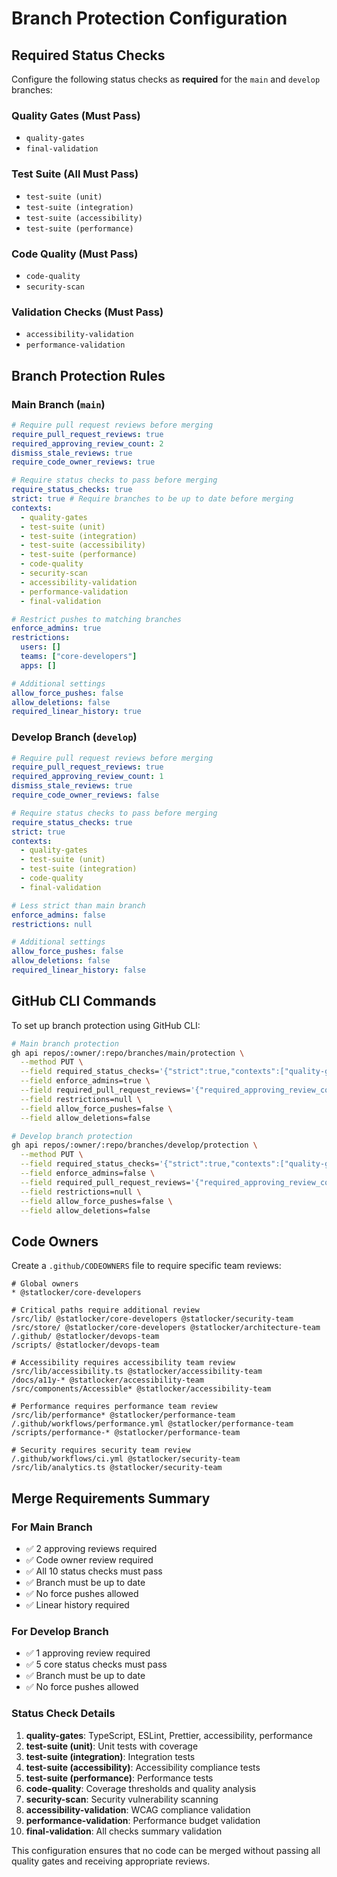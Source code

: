 # Branch Protection Configuration

## Required Status Checks

Configure the following status checks as **required** for the `main` and `develop` branches:

### Quality Gates (Must Pass)
- `quality-gates`
- `final-validation`

### Test Suite (All Must Pass)
- `test-suite (unit)`
- `test-suite (integration)`
- `test-suite (accessibility)`
- `test-suite (performance)`

### Code Quality (Must Pass)
- `code-quality`
- `security-scan`

### Validation Checks (Must Pass)
- `accessibility-validation`
- `performance-validation`

## Branch Protection Rules

### Main Branch (`main`)
```yaml
# Require pull request reviews before merging
require_pull_request_reviews: true
required_approving_review_count: 2
dismiss_stale_reviews: true
require_code_owner_reviews: true

# Require status checks to pass before merging
require_status_checks: true
strict: true # Require branches to be up to date before merging
contexts:
  - quality-gates
  - test-suite (unit)
  - test-suite (integration)
  - test-suite (accessibility)
  - test-suite (performance)
  - code-quality
  - security-scan
  - accessibility-validation
  - performance-validation
  - final-validation

# Restrict pushes to matching branches
enforce_admins: true
restrictions:
  users: []
  teams: ["core-developers"]
  apps: []

# Additional settings
allow_force_pushes: false
allow_deletions: false
required_linear_history: true
```

### Develop Branch (`develop`)
```yaml
# Require pull request reviews before merging
require_pull_request_reviews: true
required_approving_review_count: 1
dismiss_stale_reviews: true
require_code_owner_reviews: false

# Require status checks to pass before merging
require_status_checks: true
strict: true
contexts:
  - quality-gates
  - test-suite (unit)
  - test-suite (integration)
  - code-quality
  - final-validation

# Less strict than main branch
enforce_admins: false
restrictions: null

# Additional settings
allow_force_pushes: false
allow_deletions: false
required_linear_history: false
```

## GitHub CLI Commands

To set up branch protection using GitHub CLI:

```bash
# Main branch protection
gh api repos/:owner/:repo/branches/main/protection \
  --method PUT \
  --field required_status_checks='{"strict":true,"contexts":["quality-gates","test-suite (unit)","test-suite (integration)","test-suite (accessibility)","test-suite (performance)","code-quality","security-scan","accessibility-validation","performance-validation","final-validation"]}' \
  --field enforce_admins=true \
  --field required_pull_request_reviews='{"required_approving_review_count":2,"dismiss_stale_reviews":true,"require_code_owner_reviews":true}' \
  --field restrictions=null \
  --field allow_force_pushes=false \
  --field allow_deletions=false

# Develop branch protection
gh api repos/:owner/:repo/branches/develop/protection \
  --method PUT \
  --field required_status_checks='{"strict":true,"contexts":["quality-gates","test-suite (unit)","test-suite (integration)","code-quality","final-validation"]}' \
  --field enforce_admins=false \
  --field required_pull_request_reviews='{"required_approving_review_count":1,"dismiss_stale_reviews":true,"require_code_owner_reviews":false}' \
  --field restrictions=null \
  --field allow_force_pushes=false \
  --field allow_deletions=false
```

## Code Owners

Create a `.github/CODEOWNERS` file to require specific team reviews:

```
# Global owners
* @statlocker/core-developers

# Critical paths require additional review
/src/lib/ @statlocker/core-developers @statlocker/security-team
/src/store/ @statlocker/core-developers @statlocker/architecture-team
/.github/ @statlocker/devops-team
/scripts/ @statlocker/devops-team

# Accessibility requires accessibility team review
/src/lib/accessibility.ts @statlocker/accessibility-team
/docs/a11y-* @statlocker/accessibility-team
/src/components/Accessible* @statlocker/accessibility-team

# Performance requires performance team review
/src/lib/performance* @statlocker/performance-team
/.github/workflows/performance.yml @statlocker/performance-team
/scripts/performance-* @statlocker/performance-team

# Security requires security team review
/.github/workflows/ci.yml @statlocker/security-team
/src/lib/analytics.ts @statlocker/security-team
```

## Merge Requirements Summary

### For Main Branch
- ✅ 2 approving reviews required
- ✅ Code owner review required
- ✅ All 10 status checks must pass
- ✅ Branch must be up to date
- ✅ No force pushes allowed
- ✅ Linear history required

### For Develop Branch  
- ✅ 1 approving review required
- ✅ 5 core status checks must pass
- ✅ Branch must be up to date
- ✅ No force pushes allowed

### Status Check Details

1. **quality-gates**: TypeScript, ESLint, Prettier, accessibility, performance
2. **test-suite (unit)**: Unit tests with coverage
3. **test-suite (integration)**: Integration tests
4. **test-suite (accessibility)**: Accessibility compliance tests
5. **test-suite (performance)**: Performance tests
6. **code-quality**: Coverage thresholds and quality analysis
7. **security-scan**: Security vulnerability scanning
8. **accessibility-validation**: WCAG compliance validation
9. **performance-validation**: Performance budget validation
10. **final-validation**: All checks summary validation

This configuration ensures that no code can be merged without passing all quality gates and receiving appropriate reviews.